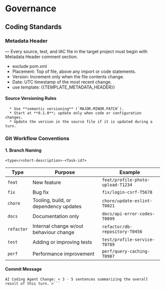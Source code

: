 # Governance


## Coding Standards

### Metadata Header

— Every source, test, and IAC file in the target project must begin with Metadata Header comment section.
- exclude pom.xml
- Placement: Top of file, above any import or code statements.
- Version: Increment only when the file contents change.
- Date: UTC timestamp of the most recent change.
- use template: {{TEMPLATE_METADATA_HEADER}}


#### Source Versioning Rules

      * Use **semantic versioning** (`MAJOR.MINOR.PATCH`).
      * Start at **0.1.0**; update only when code or configuration changes.
      * Update the version in the source file if it is updated during a turn.

### Git Workflow Conventions

#### 1. Branch Naming

```
<type>/<short-description>-<Task-id?>
```

| Type       | Purpose                                | Example                           |
| ---------- | -------------------------------------- | --------------------------------- |
| `feat`     | New feature                            | `feat/profile-photo-upload-T1234` |
| `fix`      | Bug fix                                | `fix/login-csrf-T5678`            |
| `chore`    | Tooling, build, or dependency updates  | `chore/update-eslint-T0021`       |
| `docs`     | Documentation only                     | `docs/api-error-codes-T0099`      |
| `refactor` | Internal change w/out behaviour change | `refactor/db-repository-T0456`    |
| `test`     | Adding or improving tests              | `test/profile-service-T0789`      |
| `perf`     | Performance improvement                | `perf/query-caching-T0987`        |



#### Commit Message 

```
AI Coding Agent Change: < 3 - 5 sentences summarizing the overall result of this turn. >```

```

